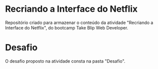 # Recriando a Interface do Netflix

Repositório criado para armazenar o conteúdo da atividade "Recriando a Interface do Netflix", do bootcamp Take Blip Web Developer.

# Desafio

O desafio proposto na atividade consta na pasta "Desafio".